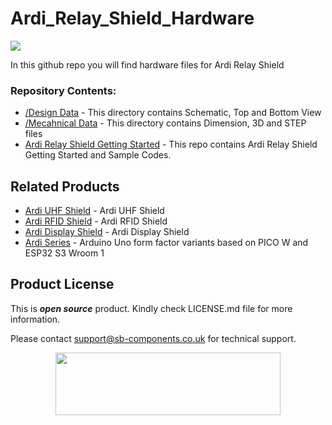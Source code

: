 # Ardi_Relay_Shield_Hardware
<img src="https://cdn.shopify.com/s/files/1/1217/2104/files/ArdiRelayShield.jpg?v=1683883429">


In this github repo you will find hardware files for Ardi Relay Shield 

### Repository Contents:
  - [/Design Data](https://github.com/sbcshop/Ardi_Relay_Shield_Hardware/tree/main/Design%20Data) - This directory contains Schematic, Top and Bottom View
  - [/Mecahnical Data](https://github.com/sbcshop/Ardi_Relay_Shield_Hardware/tree/main/Mechanical%20Data) - This directory contains Dimension, 3D and STEP files
  - [Ardi Relay Shield Getting Started](https://github.com/sbcshop/Ardi_Relay_Shield_Software) - This repo contains Ardi Relay Shield Getting Started and Sample Codes.

## Related Products
   * [Ardi UHF Shield](https://tinyurl.com/5ezdm7r2) - Ardi UHF Shield
   * [Ardi RFID Shield](https://tinyurl.com/mv7addc2) - Ardi RFID Shield 
   * [Ardi Display Shield](https://shop.sb-components.co.uk/products/ardi-display-shield-for-arduino-uno?_pos=1&_sid=c915b53b5&_ss=r) - Ardi Display Shield
   * [Ardi Series](https://shop.sb-components.co.uk/products/ardi-series-arduino-uno-alternative?variant=40572595699795) - Arduino Uno form factor variants based on PICO W and ESP32 S3 Wroom 1

 
## Product License

This is ***open source*** product. Kindly check LICENSE.md file for more information.

Please contact support@sb-components.co.uk for technical support.
<p align="center">
  <img width="360" height="100" src="https://cdn.shopify.com/s/files/1/1217/2104/files/Logo_sb_component_3.png?v=1666086771&width=300">
</p>
